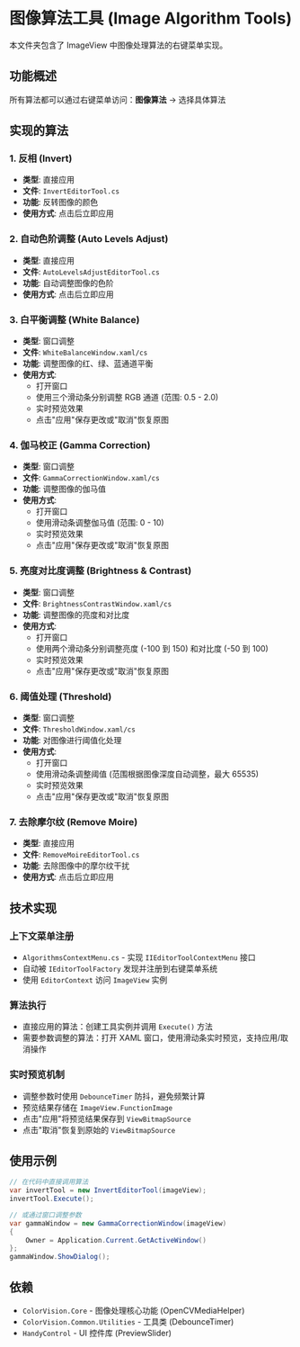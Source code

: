 # 图像算法工具 (Image Algorithm Tools)

本文件夹包含了 ImageView 中图像处理算法的右键菜单实现。

## 功能概述

所有算法都可以通过右键菜单访问：**图像算法** -> 选择具体算法

## 实现的算法

### 1. 反相 (Invert)
- **类型**: 直接应用
- **文件**: `InvertEditorTool.cs`
- **功能**: 反转图像的颜色
- **使用方式**: 点击后立即应用

### 2. 自动色阶调整 (Auto Levels Adjust)
- **类型**: 直接应用
- **文件**: `AutoLevelsAdjustEditorTool.cs`
- **功能**: 自动调整图像的色阶
- **使用方式**: 点击后立即应用

### 3. 白平衡调整 (White Balance)
- **类型**: 窗口调整
- **文件**: `WhiteBalanceWindow.xaml/cs`
- **功能**: 调整图像的红、绿、蓝通道平衡
- **使用方式**: 
  - 打开窗口
  - 使用三个滑动条分别调整 RGB 通道 (范围: 0.5 - 2.0)
  - 实时预览效果
  - 点击"应用"保存更改或"取消"恢复原图

### 4. 伽马校正 (Gamma Correction)
- **类型**: 窗口调整
- **文件**: `GammaCorrectionWindow.xaml/cs`
- **功能**: 调整图像的伽马值
- **使用方式**:
  - 打开窗口
  - 使用滑动条调整伽马值 (范围: 0 - 10)
  - 实时预览效果
  - 点击"应用"保存更改或"取消"恢复原图

### 5. 亮度对比度调整 (Brightness & Contrast)
- **类型**: 窗口调整
- **文件**: `BrightnessContrastWindow.xaml/cs`
- **功能**: 调整图像的亮度和对比度
- **使用方式**:
  - 打开窗口
  - 使用两个滑动条分别调整亮度 (-100 到 150) 和对比度 (-50 到 100)
  - 实时预览效果
  - 点击"应用"保存更改或"取消"恢复原图

### 6. 阈值处理 (Threshold)
- **类型**: 窗口调整
- **文件**: `ThresholdWindow.xaml/cs`
- **功能**: 对图像进行阈值化处理
- **使用方式**:
  - 打开窗口
  - 使用滑动条调整阈值 (范围根据图像深度自动调整，最大 65535)
  - 实时预览效果
  - 点击"应用"保存更改或"取消"恢复原图

### 7. 去除摩尔纹 (Remove Moire)
- **类型**: 直接应用
- **文件**: `RemoveMoireEditorTool.cs`
- **功能**: 去除图像中的摩尔纹干扰
- **使用方式**: 点击后立即应用

## 技术实现

### 上下文菜单注册
- `AlgorithmsContextMenu.cs` - 实现 `IIEditorToolContextMenu` 接口
- 自动被 `IEditorToolFactory` 发现并注册到右键菜单系统
- 使用 `EditorContext` 访问 `ImageView` 实例

### 算法执行
- 直接应用的算法：创建工具实例并调用 `Execute()` 方法
- 需要参数调整的算法：打开 XAML 窗口，使用滑动条实时预览，支持应用/取消操作

### 实时预览机制
- 调整参数时使用 `DebounceTimer` 防抖，避免频繁计算
- 预览结果存储在 `ImageView.FunctionImage`
- 点击"应用"将预览结果保存到 `ViewBitmapSource`
- 点击"取消"恢复到原始的 `ViewBitmapSource`

## 使用示例

```csharp
// 在代码中直接调用算法
var invertTool = new InvertEditorTool(imageView);
invertTool.Execute();

// 或通过窗口调整参数
var gammaWindow = new GammaCorrectionWindow(imageView)
{
    Owner = Application.Current.GetActiveWindow()
};
gammaWindow.ShowDialog();
```

## 依赖

- `ColorVision.Core` - 图像处理核心功能 (OpenCVMediaHelper)
- `ColorVision.Common.Utilities` - 工具类 (DebounceTimer)
- `HandyControl` - UI 控件库 (PreviewSlider)
